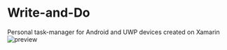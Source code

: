 # Write-and-Do
Personal task-manager for Android and UWP devices created on Xamarin
![preview](https://user-images.githubusercontent.com/51258482/64114222-1c4adc00-cd95-11e9-8549-cd386344e3b8.png)

